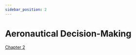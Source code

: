 ```yaml
---
sidebar_position: 2
---
```


# Aeronautical Decision-Making

[Chapter 2](https://www.faa.gov/sites/faa.gov/files/04_phak_ch2.pdf)